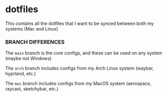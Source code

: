 # dotfiles

This contains all the dotfiles that I want to be synced between both my systems (Mac and Linux)

### BRANCH DIFFERENCES

The ```main``` branch is the core configs, and these can be used on any system (maybe not Windows)

The ```arch``` branch includes configs from my Arch Linux system (waybar, hyprland, etc.)

The ```mac``` branch includes configs from my MacOS system (aerospace, raycast, sketchybar, etc.)
